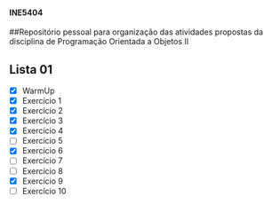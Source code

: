 
#### INE5404

##Repositório pessoal para organização das atividades propostas da disciplina de Programação Orientada a Objetos II 

## Lista 01

- [x] WarmUp
- [x] Exercício 1
- [x] Exercício 2
- [x] Exercício 3
- [x] Exercício 4
- [ ] Exercício 5
- [x] Exercício 6
- [ ] Exercício 7
- [ ] Exercício 8
- [x] Exercício 9
- [ ] Exercício 10
